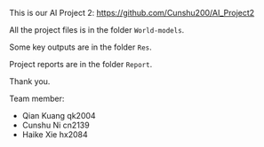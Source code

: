 This is our AI Project 2: https://github.com/Cunshu200/AI_Project2

All the project files is in the folder `World-models`. 

Some key outputs are in the folder `Res`.

Project reports are in the folder `Report`.

Thank you. 

Team member:

- Qian Kuang	qk2004
- Cunshu Ni	cn2139
- Haike Xie	hx2084

